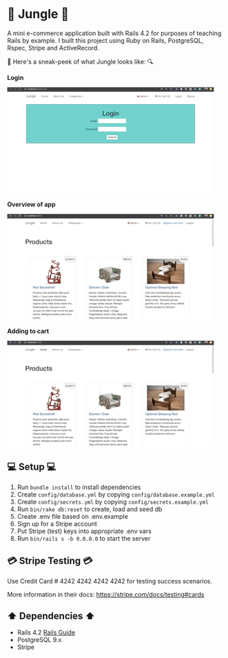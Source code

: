 # 🌴 Jungle 🌴

A mini e-commerce application built with Rails 4.2 for purposes of teaching Rails by example. I built this project using Ruby on Rails, PostgreSQL, Rspec, Stripe and ActiveRecord.

🔎 Here's a sneak-peek of what Jungle looks like: 🔍

<b>Login</b>

!["Login"](https://github.com/fatimaaltaf/jungle-rails/blob/master/public/readme_gifs/login_page.gif)

<b>Overview of app</b>

!["Overview of app"](https://github.com/fatimaaltaf/jungle-rails/blob/master/public/readme_gifs/overview_of_site.gif)

<b>Adding to cart</b>

!["Adding to cart"](https://github.com/fatimaaltaf/jungle-rails/blob/master/public/readme_gifs/adding-item-to-cart.gif)


## 💻 Setup 💻

1. Run `bundle install` to install dependencies
2. Create `config/database.yml` by copying `config/database.example.yml`
3. Create `config/secrets.yml` by copying `config/secrets.example.yml`
4. Run `bin/rake db:reset` to create, load and seed db
5. Create .env file based on .env.example
6. Sign up for a Stripe account
7. Put Stripe (test) keys into appropriate .env vars
8. Run `bin/rails s -b 0.0.0.0` to start the server

## 💳 Stripe Testing 💳

Use Credit Card # 4242 4242 4242 4242 for testing success scenarios.

More information in their docs: <https://stripe.com/docs/testing#cards>

## ⬆️ Dependencies ⬆️

* Rails 4.2 [Rails Guide](http://guides.rubyonrails.org/v4.2/)
* PostgreSQL 9.x
* Stripe

